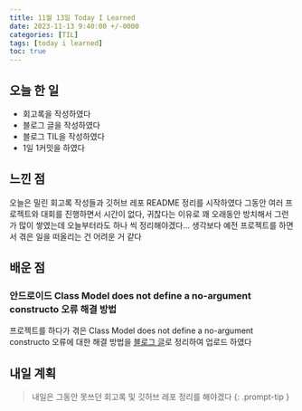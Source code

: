 ```yaml
---
title: 11월 13일 Today I Learned
date: 2023-11-13 9:40:00 +/-0000
categories: [TIL]
tags: [today i learned]
toc: true
---
```


## 오늘 한 일

* 회고록을 작성하였다
* 블로그 글을 작성하였다
* 블로그 TIL을 작성하였다
* 1일 1커밋을 하였다

## 느낀 점

오늘은 밀린 회고록 작성들과 깃허브 레포 README 정리를 시작하였다 그동안 여러 프로젝트와 대회를 진행하면서 시간이 없다, 귀찮다는 이유로 꽤 오래동안 방치해서 그런가 많이 쌓였는데 오늘부터라도 하나 씩 정리해야겠다... 생각보다 예전 프로젝트를 하면서 겪은 일을 떠올리는 건 어려운 거 같다

## 배운 점

### 안드로이드 Class Model does not define a no-argument constructo 오류 해결 방법

프로젝트를 하다가 겪은 Class Model does not define a no-argument constructo 오류에 대한 해결 방법을 [블로그 글](https://jangwoojun.github.io/posts/%EC%95%88%EB%93%9C%EB%A1%9C%EC%9D%B4%EB%93%9C-Class-Model-does-not-define-a-no-argument-constructo%EC%98%A4%EB%A5%98-%ED%95%B4%EA%B2%B0-%EB%B0%A9%EB%B2%95/)로 정리하여 업로드 하였다

## 내일 계획

> 내일은 그동안 못쓰던 회고록 및 깃허브 레포 정리를 해야겠다
{: .prompt-tip }

